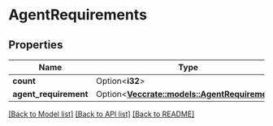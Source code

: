 # AgentRequirements

## Properties

Name | Type | Description | Notes
------------ | ------------- | ------------- | -------------
**count** | Option<**i32**> |  | [optional]
**agent_requirement** | Option<[**Vec<crate::models::AgentRequirement>**](agent-requirement.md)> |  | [optional]

[[Back to Model list]](../README.md#documentation-for-models) [[Back to API list]](../README.md#documentation-for-api-endpoints) [[Back to README]](../README.md)


